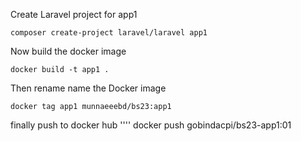 
Create Laravel project for app1
```
composer create-project laravel/laravel app1
```
Now build the docker image
```
docker build -t app1 .
```
Then rename name the Docker image 
```
docker tag app1 munnaeeebd/bs23:app1
```
finally push to docker hub
''''
docker push gobindacpi/bs23-app1:01
```
